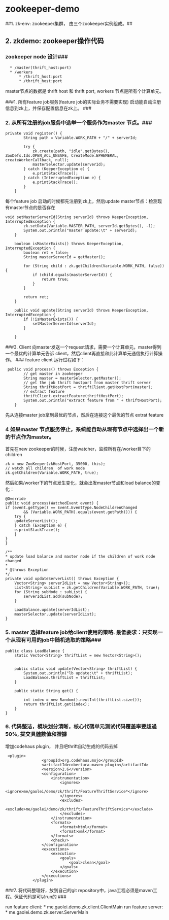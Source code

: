 zookeeper-demo
==============

##1. zk-env: zookeeper集群， 由三个zookeeper实例组成。##


## 2. zkdemo: zookeeper操作代码 ##
### zookeeper node 设计###
```
  * /master(thrift_host:port)
  * /workers
      * /thrift_host:port
      * /thrift_host:port
```
master节点的数据是 thrift host 和 thrift port, workers 节点是所有个计算单元。

	 	 	
###1. 所有feature job服务(feature job的实际业务不需要实现) 启动能自动注册信息到zk上，并保存配置信息在zk上。 ###
### 2. 从所有注册的job服务中选举一个服务作为master 节点。###
```
private void register() {
        String path = Variable.WORK_PATH + "/" + serverId;

        try {
            zk.create(path, "idle".getBytes(), ZooDefs.Ids.OPEN_ACL_UNSAFE, CreateMode.EPHEMERAL, createWorkerCallback, null);
            masterSelector.update(serverId);
        } catch (KeeperException e) {
            e.printStackTrace();
        } catch (InterruptedException e) {
            e.printStackTrace();
        }
    }
```
每个feature job 启动的时候都先注册到zk上，然后update master节点：检测现有master节点的是否存在

```
void setMasterServerId(String serverId) throws KeeperException, InterruptedException {
        zk.setData(Variable.MASTER_PATH, serverId.getBytes(), -1);
        System.out.println("master update:\t" + serverId);
    }

    boolean isMasterExists() throws KeeperException, InterruptedException {
        boolean ret = false;
        String masterServerId = getMaster();

        for (String child : zk.getChildren(Variable.WORK_PATH, false)) {
            if (child.equals(masterServerId)) {
                return true;
            }
        }

        return ret;
    }

    public void update(String serverId) throws KeeperException, InterruptedException {
        if (!isMasterExists()) {
            setMasterServerId(serverId);
        }

    }
```
	

###3. Client 向master发送一个request请求，需要一个计算单元，master得到一个最优的计算单元告诉
client，然后client再直接和此计算单元通信执行计算操作。 ###
feature client 运行过程如下：
```
 public void process() throws Exception {
        // get master in zookeeper
        String master = masterSelector.getMaster();
        // get the job thrift hostport from master thrift server
        String thriftHostPort = thriftClient.getHostPort(master);
        // extract feature
        thriftClient.extractFeature(thriftHostPort);
        System.out.println("extract feature from " + thriftHostPort);
    }
```
先从连接master job拿到最优的节点，然后在连接这个最优的节点 extrat feature

### 4 如果master 节点服务停止，系统能自动从现有节点中选择出一个新的节点作为master。 ###
首先在new zookeeper的时候，注册watcher，监控所有在/worker目下的children
```
zk = new ZooKeeper(zkHostPort, 35000, this);
// watch all children  of work node
zk.getChildren(Variable.WORK_PATH, true);
```
然后如果/worker下的节点发生变化，就会出发master节点和load balance的变化：
```
@Override
public void process(WatchedEvent event) {
if (event.getType() == Event.EventType.NodeChildrenChanged
        && (Variable.WORK_PATH).equals(event.getPath())) {
	try {
	updateServerList();
	} catch (Exception e) {
	e.printStackTrace();
	}
}
}

/**
* update load balance and master node if the children of work node changed
*
* @throws Exception
*/
private void updateServerList() throws Exception {
	Vector<String> serverIdList = new Vector<String>();
	List<String> subList = zk.getChildren(Variable.WORK_PATH, true);
	for (String subNode : subList) {
	    serverIdList.add(subNode);
	}
	
	LoadBalance.update(serverIdList);
	masterSelector.update(serverIdList);
}
```

###	5. master 选择feature job给client使用的策略. 最低要求：只实现一个从现有可用的job中随机选取的策略###
```
public class LoadBalance {
    static Vector<String> thriftList = new Vector<String>();


    public static void update(Vector<String> thriftList) {
        System.out.println("lb update:\t" + thriftList);
        LoadBalance.thriftList = thriftList;
    }

    public static String get() {

        int index = new Random().nextInt(thriftList.size());
        return thriftList.get(index);
    }
}

```

### 6. 代码整洁，模块划分清晰，核心代碼单元测试代码覆盖率要超過50%, 提交具體數值和證據 ###
增加codehaus plugin， 并且吧thrift自动生成的代码去掉
```
 <plugin>
                <groupId>org.codehaus.mojo</groupId>
                <artifactId>cobertura-maven-plugin</artifactId>
                <version>2.6</version>
                <configuration>
                    <instrumentation>
                        <ignores>
                            <ignore>me/gaolei/demo/zk/thrift/FeatureThriftService*</ignore>
                        </ignores>
                        <excludes>
                            <exclude>me/gaolei/demo/zk/thrift/FeatureThriftService*</exclude>
                        </excludes>
                    </instrumentation>
                    <formats>
                        <format>html</format>
                        <format>xml</format>
                    </formats>
                    <check/>
                </configuration>
                <executions>
                    <execution>
                        <goals>
                            <goal>clean</goal>
                        </goals>
                    </execution>
                </executions>
            </plugin>
```

###7. 将代码整理好，放到自己的git repository中，java工程必须是maven工程。保证代码是可以run的 ###

run feature client:
	* me.gaolei.demo.zk.client.ClientMain
run feature server:
	* me.gaolei.demo.zk.server.ServerMain 
	
